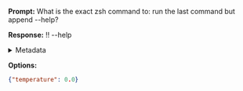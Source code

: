 **Prompt:**
What is the exact zsh command to: run the last command but append --help?

**Response:**
!! --help

<details><summary>Metadata</summary>

- Duration: 800 ms
- Datetime: 2023-08-16T07:44:26.445445
- Model: gpt-3.5-turbo-0613

</details>

**Options:**
```json
{"temperature": 0.0}
```

